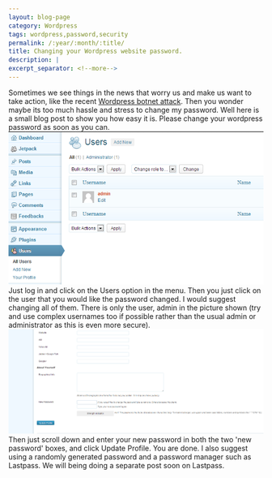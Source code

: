 ```yaml
---
layout: blog-page
category: Wordpress
tags: wordpress,password,security
permalink: /:year/:month/:title/
title: Changing your Wordpress website password.
description: |
excerpt_separator: <!--more-->
---
```


Sometimes we see things in the news that worry us and make us want to take action, like the recent [Wordpress botnet attack](http://www.pcpro.co.uk/news/security/381157/wordpress-sites-targeted-in-major-attack). <!--more-->Then you wonder maybe its too much hassle and stress to change my password. Well here is a small blog post to show you how easy it is. Please change your wordpress password as soon as you can.<br><img class="img-responsive center-block" src="/wp-content/uploads/2013/04/password1.png" alt="password"><br>Just log in and click on the Users option in the menu. Then you just click on the user that you would like the password changed. I would suggest changing all of them. There is only the user, admin in the picture shown (try and use complex usernames too if possible rather than the usual admin or administrator as this is even more secure).<br><img class="img-responsive center-block" src="/wp-content/uploads/2013/04/password2.png" alt="password"><br>Then just scroll down and enter your new password in both the two 'new password' boxes, and click Update Profile. You are done. I also suggest using a randomly generated password and a password manager such as Lastpass. We will being doing a separate post soon on Lastpass.